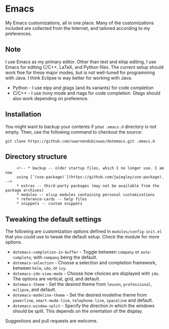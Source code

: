 # Emacs

My Emacs customizations, all in one place. Many of the customizations included are collected from the Internet, and
tailored according to my preferences.

## Note

I use Emacs as my primary editor. Other than text and elisp editing, I use Emacs for editing C/C++, LaTeX, and Python
files. The current setup should work fine for these major modes, but is not well-tuned for programming with Java. I
think Eclipse is way better for working with Java.

* Python - I use elpy and gtags (and its variants) for code completion
* C/C++ - I use irony mode and rtags for code completion. Gtags should also work depending on preference.

## Installation

You might want to backup your contents if your `.emacs.d` directory is not empty. Then, use the following command to
checkout the source:

```
git clone https://github.com/swarnendubiswas/dotemacs.git .emacs.d
```

## Directory structure
         <!-- * backup -- older startup files, which I no longer use. I am now
         using [`(use-package)`](https://github.com/jwiegley/use-package). -->
         * extras -- third-party packages (may not be available from the package archives)
         * modules -- elisp modules containing personal customizations
         * reference-cards -- help files
         * snippets -- custom snippets

## Tweaking the default settings

The following are customization options defined in `modules/config-init.el` that you could use to tweak the
default setup. Check the module for more options.

* `dotemacs-completion-in-buffer` - Toggle between `company` or `auto-complete`, with `company` being the default.
* `dotemacs-selection` - Choose a selection and completion framework, between `helm`, `ido`, or `ivy`.
* `dotemacs-ido-view-mode` - Choose how choices are displayed with `ido`. The options are vertical, grid, and default.
* `dotemacs-theme` - Set the desired theme from `leuven`, `professional`, `eclipse`, and default.
* `dotemacs-modeline-theme` - Set the desired modeline theme from `powerline`, `smart-mode-line`, `telephone-line`,
  `spaceline` and default.
* `dotemacs-window-split` - Specify the direction in which the windows should be split. This depends on the orientation of the display.


Suggestions and pull requests are welcome.
